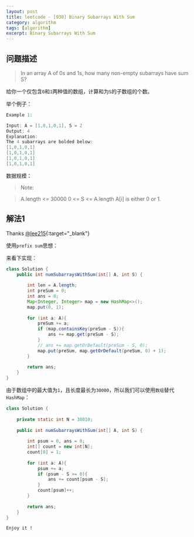 ```yaml
---
layout: post
title: leetcode - [930] Binary Subarrays With Sum
category: algorithm
tags: [algorithm]
excerpt: Binary Subarrays With Sum
---
```


## 问题描述  

> In an array A of 0s and 1s, how many non-empty subarrays have sum S?  

给你一个仅包含`0`和`1`两种值的数组，计算和为`S`的子数组的个数。  

举个例子：  

``` java
Example 1:

Input: A = [1,0,1,0,1], S = 2
Output: 4
Explanation: 
The 4 subarrays are bolded below:
[1,0,1,0,1]
[1,0,1,0,1]
[1,0,1,0,1]
[1,0,1,0,1]
```

数据规模：  

> Note:

> A.length <= 30000
0 <= S <= A.length
A[i] is either 0 or 1.

## 解法1  

Thanks [@lee215](https://leetcode.com/problems/binary-subarrays-with-sum/discuss/186683/C%2B%2BJavaPython-Sliding-Window-O(1)-Space){:target="_blank"}  

使用`prefix sum`思想：  


来看下实现：  


``` java
class Solution {
    public int numSubarraysWithSum(int[] A, int S) {
        
        int len = A.length;
        int preSum = 0;
        int ans = 0;
        Map<Integer, Integer> map = new HashMap<>();
        map.put(0, 1);
        
        for (int a: A){
            preSum += a;
            if (map.containsKey(preSum - S)){
                ans += map.get(preSum - S);    
            }
            // ans += map.getOrDefault(preSum - S, 0);
            map.put(preSum, map.getOrDefault(preSum, 0) + 1);
        }
        
        return ans;
    }
}
```


由于数组中的最大值为`1`，且长度最长为`30000`，所以我们可以使用`数组`替代`HashMap`：  


``` java
class Solution {
    
    private static int N = 30010;
    
    public int numSubarraysWithSum(int[] A, int S) {
        
        int psum = 0, ans = 0;
        int[] count = new int[N];
        count[0] = 1;
        
        for (int a: A){
            psum += a;
            if (psum - S >= 0){
                ans += count[psum - S];
            }
            count[psum]++;
        }
        
        return ans;
    }
}
```

`Enjoy it ! `